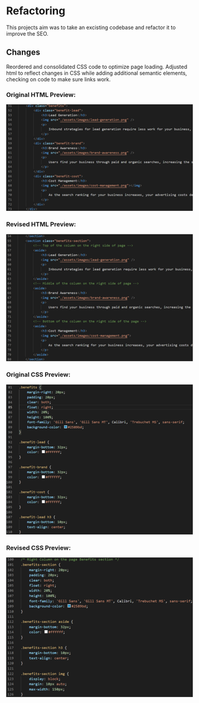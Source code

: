 # Refactoring

This projects aim was to take an excisting codebase and refactor it to improve the SEO.

## Changes

Reordered and consolidated CSS code to optimize page loading.
Adjusted html to reflect changes in CSS while adding additional semantic elements, checking on code to make sure links work.

### Original HTML Preview:
![Original html](readme-imgs/before-html.png "Original html snippet")

### Revised HTML Preview:
![Revised html](/readme-imgs/after-html.png  "Revised html snippet")

### Original CSS Preview:
![Original html](readme-imgs/before-css.png "Original html snippet")

### Revised CSS Preview:
![Revised html](/readme-imgs/after-css.png  "Revised html snippet")
